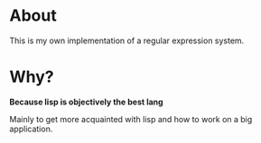 # About

This is my own implementation of a regular expression system.  

# Why?

**Because lisp is objectively the best lang**  

Mainly to get more acquainted with lisp and how to work on a big application.  
